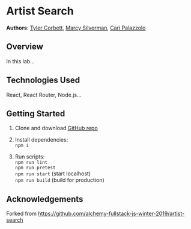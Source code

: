 # Artist Search

**Authors**: [Tyler Corbett](https://github.com/tylercorbett), [Marcy Silverman](https://github.com/marcysilverman), [Cari Palazzolo](https://github.com/caripizza)

## Overview
In this lab...

## Technologies Used
React, React Router, Node.js...

## Getting Started
1. Clone and download [GitHub repo](https://github.com/higher-order-team/artist-search)
1. Install dependencies:\
`npm i`

3. Run scripts:\
`npm run lint`\
`npm run pretest`\
`npm run start` (start localhost)\
`npm run build` (build for production)

## Acknowledgements
Forked from https://github.com/alchemy-fullstack-js-winter-2019/artist-search

